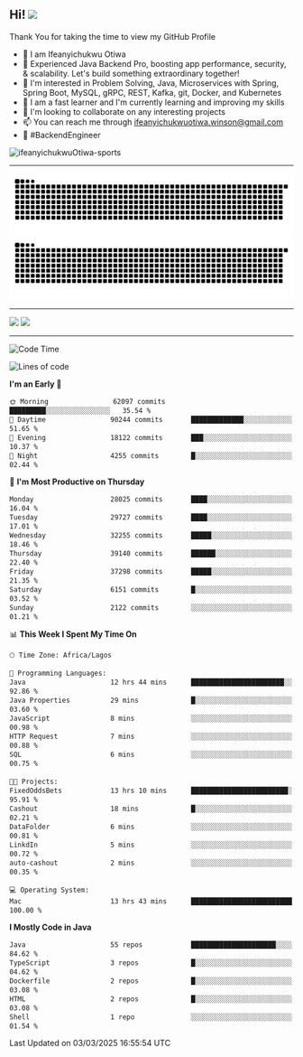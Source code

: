 <!-- BLOG-POST-LIST:START --><!-- BLOG-POST-LIST:END -->

## Hi! <img src="https://media.giphy.com/media/hvRJCLFzcasrR4ia7z/giphy.gif" width="4%"> 

Thank You for taking the time to view my GitHub Profile

- 👋 I am Ifeanyichukwu Otiwa
- 🚀 Experienced Java Backend Pro, boosting app performance, security, & scalability. Let's build something extraordinary together!
- 👀 I'm interested in Problem Solving, Java, Microservices with Spring, Spring Boot, MySQL, gRPC, REST, Kafka, git, Docker, and Kubernetes
- 🌱 I am a fast learner and I'm currently learning and improving my skills
- 💞️ I'm looking to collaborate on any interesting projects
- 📫 You can reach me through ifeanyichukwuotiwa.winson@gmail.com
- 🚀 #BackendEngineer

<p align="left" marginTop="10px"> <img src="https://komarev.com/ghpvc/?username=ifeanyichukwuOtiwa-sports&label=Profile%20views&color=0e75b6&style=for-the-badge" alt="ifeanyichukwuOtiwa-sports" /> </p>

***

<!--🐍📈SNAKEGRAPH / 🌐WEBSITE: https://github.com/Platane/snk -->
![github contribution grid snake animation](https://raw.githubusercontent.com/ifeanyichukwuOtiwa-sports/ifeanyichukwuOtiwa-sports/output/github-contribution-grid-snake-dark.svg#gh-dark-mode-only)![github contribution grid snake animation](https://raw.githubusercontent.com/ifeanyichukwuOtiwa-sports/ifeanyichukwuOtiwa-sports/output/github-contribution-grid-snake.svg#gh-light-mode-only)

***

<p float="left">
  <img float="left" src="https://github-readme-stats.vercel.app/api?username=ifeanyichukwuOtiwa-sports&count_private=true&include_all_commits=true&theme=react&show_icons=true" />
  <img float="right" src="https://github-readme-stats.vercel.app/api/top-langs/?username=ifeanyichukwuOtiwa-sports&layout=compact&show_icons=true&theme=react" /> 
</p>

***



<!--START_SECTION:waka-->
![Code Time](http://img.shields.io/badge/Code%20Time-3%2C507%20hrs%2026%20mins-blue)

![Lines of code](https://img.shields.io/badge/From%20Hello%20World%20I%27ve%20Written-44.0%20million%20lines%20of%20code-blue)

**I'm an Early 🐤** 

```text
🌞 Morning                62097 commits       █████████░░░░░░░░░░░░░░░░   35.54 % 
🌆 Daytime                90244 commits       █████████████░░░░░░░░░░░░   51.65 % 
🌃 Evening                18122 commits       ███░░░░░░░░░░░░░░░░░░░░░░   10.37 % 
🌙 Night                  4255 commits        █░░░░░░░░░░░░░░░░░░░░░░░░   02.44 % 
```
📅 **I'm Most Productive on Thursday** 

```text
Monday                   28025 commits       ████░░░░░░░░░░░░░░░░░░░░░   16.04 % 
Tuesday                  29727 commits       ████░░░░░░░░░░░░░░░░░░░░░   17.01 % 
Wednesday                32255 commits       █████░░░░░░░░░░░░░░░░░░░░   18.46 % 
Thursday                 39140 commits       ██████░░░░░░░░░░░░░░░░░░░   22.40 % 
Friday                   37298 commits       █████░░░░░░░░░░░░░░░░░░░░   21.35 % 
Saturday                 6151 commits        █░░░░░░░░░░░░░░░░░░░░░░░░   03.52 % 
Sunday                   2122 commits        ░░░░░░░░░░░░░░░░░░░░░░░░░   01.21 % 
```


📊 **This Week I Spent My Time On** 

```text
🕑︎ Time Zone: Africa/Lagos

💬 Programming Languages: 
Java                     12 hrs 44 mins      ███████████████████████░░   92.86 % 
Java Properties          29 mins             █░░░░░░░░░░░░░░░░░░░░░░░░   03.60 % 
JavaScript               8 mins              ░░░░░░░░░░░░░░░░░░░░░░░░░   00.98 % 
HTTP Request             7 mins              ░░░░░░░░░░░░░░░░░░░░░░░░░   00.88 % 
SQL                      6 mins              ░░░░░░░░░░░░░░░░░░░░░░░░░   00.75 % 

🐱‍💻 Projects: 
FixedOddsBets            13 hrs 10 mins      ████████████████████████░   95.91 % 
Cashout                  18 mins             █░░░░░░░░░░░░░░░░░░░░░░░░   02.21 % 
DataFolder               6 mins              ░░░░░░░░░░░░░░░░░░░░░░░░░   00.81 % 
LinkdIn                  5 mins              ░░░░░░░░░░░░░░░░░░░░░░░░░   00.72 % 
auto-cashout             2 mins              ░░░░░░░░░░░░░░░░░░░░░░░░░   00.35 % 

💻 Operating System: 
Mac                      13 hrs 43 mins      █████████████████████████   100.00 % 
```

**I Mostly Code in Java** 

```text
Java                     55 repos            █████████████████████░░░░   84.62 % 
TypeScript               3 repos             █░░░░░░░░░░░░░░░░░░░░░░░░   04.62 % 
Dockerfile               2 repos             █░░░░░░░░░░░░░░░░░░░░░░░░   03.08 % 
HTML                     2 repos             █░░░░░░░░░░░░░░░░░░░░░░░░   03.08 % 
Shell                    1 repo              ░░░░░░░░░░░░░░░░░░░░░░░░░   01.54 % 
```




 Last Updated on 03/03/2025 16:55:54 UTC
<!--END_SECTION:waka-->

<!--
<p align="center">
![trophy](https://github-profile-trophy.vercel.app/?username=ifeanyichukwuOtiwa-sports&theme=onedark) (https://github.com/ryo-ma/github-profile-trophy)
</p>
-->

<!---
ifeanyi-otiwa/ifeanyi-otiwa is a ✨ special ✨ repository because its `README.md` (this file) appears on your GitHub profile.
You can click the Preview link to take a look at your changes.
--->
